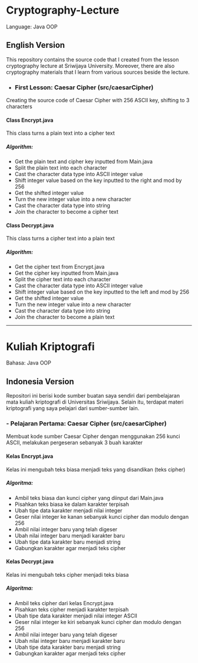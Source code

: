 # Cryptography-Lecture
Language: Java OOP

## English Version
This repository contains the source code that I created from the lesson cryptography lecture at Sriwijaya University. Moreover, there are also cryptography materials that I learn from various sources beside the lecture.

  - ### First Lesson: Caesar Cipher (src/caesarCipher)
  Creating the source code of Caesar Cipher with 256 ASCII key, shifting to 3 characters
  #### Class Encrypt.java
  This class turns a plain text into a cipher text
  ##### Algorithm:
  - Get the plain text and cipher key inputted from Main.java
  - Split the plain text into each character
  - Cast the character data type into ASCII integer value
  - Shift integer value based on the key inputted to the right and mod by 256
  - Get the shifted integer value
  - Turn the new integer value into a new character
  - Cast the character data type into string
  - Join the character to become a cipher text


  #### Class Decrypt.java
  This class turns a cipher text into a plain text
  ##### Algorithm:
  - Get the cipher text from Encrypt.java
  - Get the cipher key inputted from Main.java
  - Split the cipher text into each character
  - Cast the character data type into ASCII integer value
  - Shift integer value based on the key inputted to the left and mod by 256
  - Get the shifted integer value
  - Turn the new integer value into a new character
  - Cast the character data type into string
  - Join the character to become a plain text

---

# Kuliah Kriptografi
Bahasa: Java OOP

## Indonesia Version
Repositori ini berisi kode sumber buatan saya sendiri dari pembelajaran mata kuliah kriptografi di Universitas Sriwijaya. Selain itu, terdapat materi kriptografi yang saya pelajari dari sumber-sumber lain.

  ### - Pelajaran Pertama: Caesar Cipher (src/caesarCipher)
  Membuat kode sumber Caesar Cipher dengan menggunakan 256 kunci ASCII, melakukan pergeseran sebanyak 3 buah karakter
  #### Kelas Encrypt.java
  Kelas ini mengubah teks biasa menjadi teks yang disandikan (teks cipher)  
  ##### Algoritma:
  - Ambil teks biasa dan kunci cipher yang diinput dari Main.java
  - Pisahkan teks biasa ke dalam karakter terpisah
  - Ubah tipe data karakter menjadi nilai integer
  - Geser nilai integer ke kanan sebanyak kunci cipher dan modulo dengan 256
  - Ambil nilai integer baru yang telah digeser
  - Ubah nilai integer baru menjadi karakter baru
  - Ubah tipe data karakter baru menjadi string
  - Gabungkan karakter agar menjadi teks cipher


  #### Kelas Decrypt.java
  Kelas ini mengubah teks cipher menjadi teks biasa
  ##### Algoritma:
  - Ambil teks cipher dari kelas Encrypt.java
  - Pisahkan teks cipher menjadi karakter terpisah
  - Ubah tipe data karakter menjadi nilai integer ASCII
  - Geser nilai integer ke kiri sebanyak kunci cipher dan modulo dengan 256
  - Ambil nilai integer baru yang telah digeser
  - Ubah nilai integer baru menjadi karakter baru
  - Ubah tipe data karakter baru menjadi string
  - Gabungkan karakter agar menjadi teks cipher
